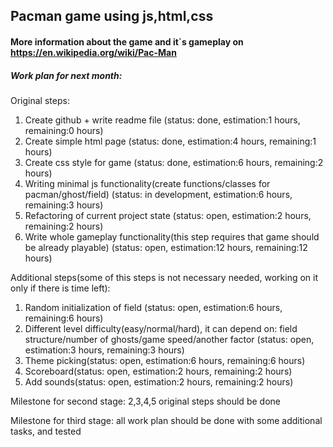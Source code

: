 ## Pacman game using js,html,css
#### More information about the game and it`s gameplay on https://en.wikipedia.org/wiki/Pac-Man
##### Work plan for next month:
Original steps:
1. Create github + write readme file (status: done, estimation:1 hours, remaining:0 hours)
2. Create simple html page (status: done, estimation:4 hours, remaining:1 hours)
3. Create css style for game (status: done, estimation:6 hours, remaining:2 hours)
4. Writing minimal js functionality(create functions/classes for pacman/ghost/field) (status: in development, estimation:6 hours, remaining:3 hours)
5. Refactoring of current project state (status: open, estimation:2 hours, remaining:2 hours)
6. Write whole gameplay functionality(this step requires that game should be already playable) (status: open, estimation:12 hours, remaining:12 hours)

Additional steps(some of this steps is not necessary needed, working on it only if there is time left):
1. Random initialization of field (status: open, estimation:6 hours, remaining:6 hours)
2. Different level difficulty(easy/normal/hard), it can depend on: field structure/number of ghosts/game speed/another factor (status: open, estimation:3 hours, remaining:3 hours)
3. Theme picking(status: open, estimation:6 hours, remaining:6 hours)
4. Scoreboard(status: open, estimation:2 hours, remaining:2 hours)
5. Add sounds(status: open, estimation:2 hours, remaining:2 hours)

Milestone for second stage:
2,3,4,5 original steps should be done

Milestone for third stage:
all work plan should be done with some additional tasks, and tested